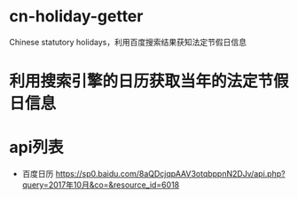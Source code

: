 # cn-holiday-getter
Chinese statutory holidays，利用百度搜索结果获知法定节假日信息
# 利用搜索引擎的日历获取当年的法定节假日信息
# api列表
- 百度日历
https://sp0.baidu.com/8aQDcjqpAAV3otqbppnN2DJv/api.php?query=2017年10月&co=&resource_id=6018
  
